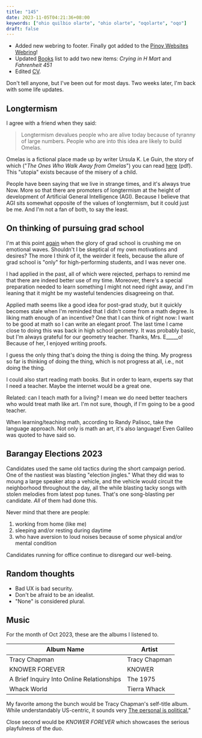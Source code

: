 ```yaml
---
title: "145"
date: 2023-11-05T04:21:36+08:00
keywords: ["ohio quilbio olarte", "ohio olarte", "oqolarte", "oqo"]
draft: false
---
```


- Added new webring to footer. Finally got added to the [Pinoy Websites  Webring](https://webring.antaresph.dev/)!
- Updated [Books](/books) list to add two new items: *Crying in H Mart*
  and *Fahrenheit 451*
- Edited [CV](/cv).

Don't tell anyone, but I've been out for most days.
Two weeks later, I'm back with some life updates.

## Longtermism

I agree with a friend when they said:

> Longtermism devalues people who are alive today because of tyranny of
> large numbers. People who are into this idea are likely to build
> Omelas.

Omelas is a fictional place made up by writer Ursula K. Le Guin,
the story of which ("*The Ones Who Walk Away from Omelas*") you can read
[here](/omelas.pdf) (pdf).
This "utopia" exists because of the misery of a child.

People have been saying that we live in strange times,
and it's always true Now.
More so that there are promoters of longtermism at the height of
development of Artificial General Intelligence (AGI).
Because I believe that AGI sits somewhat opposite of the values of longtermism,
but it could just be me.
And I'm not a fan of both, to say the least.

## On thinking of pursuing grad school

I'm at this point [again](/137/#thinking-about-career) when the glory of grad school is crushing me on
emotional waves.
Shouldn't I be skeptical of my own motivations and desires?
The more I think of it, the weirder it feels,
because the allure of grad school is "only" for high-performing students,
and I was never one.

I had applied in the past, all of which were rejected, perhaps to remind
me that there are indeed better use of my time.
Moreover, there's a special preparation needed to learn something
I might not need right away,
and I'm leaning that it might be my wasteful tendencies disagreeing on that.

Applied math seems like a good idea for post-grad study,
but it quickly becomes stale when I'm reminded that I didn't come
from a math degree.
Is liking math enough of an incentive?
One that I can think of right now:
I want to be good at math so I can write an elegant proof.
The last time I came close to doing this was back in high school
geometry.
It was probably basic, but I'm always grateful for our
geometry teacher. Thanks, Mrs. E_____o!
Because of her, I enjoyed writing proofs.

I guess the only thing that's doing the thing is doing the thing.
My progress so far is thinking of doing the thing,
which is not progress at all, i.e., not doing the thing.

I could also start reading math books.
But in order to learn, experts say that I need a teacher.
Maybe the internet would be a great one.

Related: can I teach math for a living?
I mean we do need better teachers who would treat math like art.
I'm not sure, though, if I'm going to be a good teacher.

When learning/teaching math,
according to Randy Palisoc,
take the language approach.
Not only is math an art, it's also language!
Even Galileo was quoted to have said so.

## Barangay Elections 2023

Candidates used the same old tactics during the short campaign period.
One of the nastiest was blasting "election jingles."
What they did was to moung a large speaker atop a vehicle,
and the vehicle would circuit the neighborhood throughout the day,
all the while blasting tacky songs with stolen melodies from latest pop tunes.
That's one song-blasting per candidate.
*All* of them had done this.

Never mind that there are people:
1. working from home (like me)
2. sleeping and/or resting during daytime
3. who have aversion to loud noises because of some physical and/or
   mental condition

Candidates running for office continue to disregard our well-being.

## Random thoughts

- Bad UX is bad security.
- Don't be afraid to be an idealist.
- "None" is considered plural.

## Music

For the month of Oct 2023, these are the albums I listened to.

| Album Name                                | Artist        |
|-------------------------------------------|---------------|
| Tracy Chapman                             | Tracy Chapman |
| KNOWER FOREVER                            | KNOWER        |
| A Brief Inquiry Into Online Relationships | The 1975      |
| Whack World                               | Tierra Whack  |

My favorite among the bunch would be Tracy Chapman's self-title album.
While understandably US-centric, it sounds very
[The personal is political.](https://en.wikipedia.org/wiki/The_personal_is_political)"

Close second would be *KNOWER FOREVER* which showcases the serious
playfulness of the duo.
